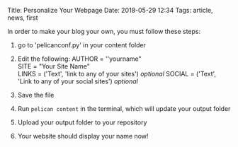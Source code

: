Title: Personalize Your Webpage
Date: 2018-05-29 12:34
Tags: article, news, first

In order to make your blog your own, you must follow these steps:

1. go to 'pelicanconf.py' in your content folder

2. Edit the following:
AUTHOR = ''yourname"  
SITE = "Your Site Name"  
LINKS = ('Text', 'link to any of your sites')  *optional*
SOCIAL = ('Text', 'Link to any of your social sites')  *optional*

3. Save the file

4. Run ``` pelican content ``` in the terminal, which will update your output folder

5. Upload your output folder to your repository

6. Your website should display your name now!
